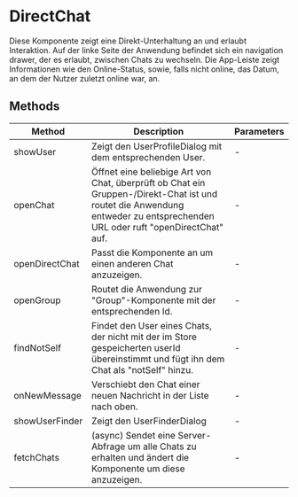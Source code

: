 # DirectChat

Diese Komponente zeigt eine Direkt-Unterhaltung an und erlaubt Interaktion. Auf der linke Seite der Anwendung befindet sich ein navigation drawer, der es erlaubt, zwischen Chats zu wechseln. Die App-Leiste zeigt Informationen wie den Online-Status, sowie, falls nicht online, das Datum, an dem der Nutzer zuletzt online war, an.

## Methods

<!-- @vuese:DirectChat:methods:start -->
|Method|Description|Parameters|
|---|---|---|
|showUser|Zeigt den UserProfileDialog mit dem entsprechenden User.|-|
|openChat|Öffnet eine beliebige Art von Chat, überprüft ob Chat ein Gruppen-/Direkt-Chat ist und routet die Anwendung entweder zu entsprechenden URL oder ruft "openDirectChat" auf.|-|
|openDirectChat|Passt die Komponente an um einen anderen Chat anzuzeigen.|-|
|openGroup|Routet die Anwendung zur "Group"-Komponente mit der entsprechenden Id.|-|
|findNotSelf|Findet den  User eines Chats, der nicht mit der im Store gespeicherten userId übereinstimmt und fügt ihn dem Chat als "notSelf" hinzu.|-|
|onNewMessage|Verschiebt den Chat einer neuen Nachricht in der Liste nach oben.|-|
|showUserFinder|Zeigt den UserFinderDialog|-|
|fetchChats|(async) Sendet eine Server-Abfrage um alle Chats zu erhalten und ändert die Komponente um diese anzuzeigen.|-|

<!-- @vuese:DirectChat:methods:end -->


